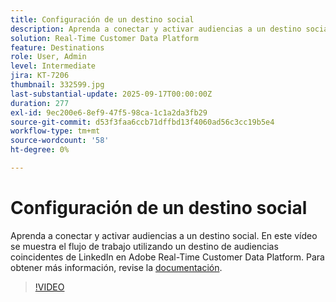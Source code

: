 ```yaml
---
title: Configuración de un destino social
description: Aprenda a conectar y activar audiencias a un destino social en Adobe Real-Time CDP.
solution: Real-Time Customer Data Platform
feature: Destinations
role: User, Admin
level: Intermediate
jira: KT-7206
thumbnail: 332599.jpg
last-substantial-update: 2025-09-17T00:00:00Z
duration: 277
exl-id: 9ec200e6-8ef9-47f5-98ca-1c1a2da3fb29
source-git-commit: d53f3faa6ccb71dffbd13f4060ad56c3cc19b5e4
workflow-type: tm+mt
source-wordcount: '58'
ht-degree: 0%

---
```


# Configuración de un destino social

Aprenda a conectar y activar audiencias a un destino social. En este vídeo se muestra el flujo de trabajo utilizando un destino de audiencias coincidentes de LinkedIn en Adobe Real-Time Customer Data Platform.  Para obtener más información, revise la [documentación](https://experienceleague.adobe.com/es/docs/experience-platform/destinations/catalog/social/overview).

>[!VIDEO](https://video.tv.adobe.com/v/3411784/?learn=on&enablevpops&captions=spa)

